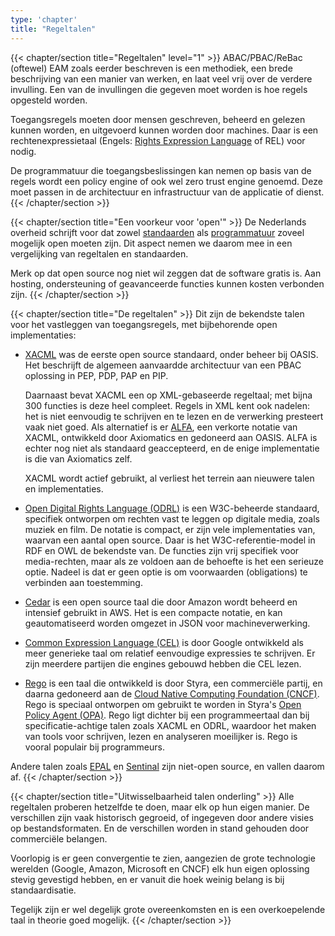```yaml
---
type: 'chapter'
title: "Regeltalen"
---
```

{{< chapter/section title="Regeltalen" level="1" >}}
ABAC/PBAC/ReBac (oftewel) EAM zoals eerder beschreven is een methodiek, een brede beschrijving van een manier van werken, en laat veel vrij over de verdere invulling. Een van de invullingen die gegeven moet worden is hoe regels opgesteld worden.

Toegangsregels moeten door mensen geschreven, beheerd en gelezen kunnen worden, en uitgevoerd kunnen worden door machines. Daar is een rechtenexpressietaal (Engels: [Rights Expression Language](https://en.wikipedia.org/wiki/Rights_Expression_Language) of REL) voor nodig.

De programmatuur die toegangsbeslissingen kan nemen op basis van de regels wordt een policy engine of ook wel zero trust engine genoemd. Deze moet passen in de architectuur en infrastructuur van de applicatie of dienst.
{{< /chapter/section >}}

{{< chapter/section title="Een voorkeur voor 'open'" >}}
De Nederlands overheid schrijft voor dat zowel [standaarden](https://www.digitaleoverheid.nl/overzicht-van-alle-onderwerpen/open-standaarden/) als [programmatuur](https://opensourcewerken.nl/) zoveel mogelijk open moeten zijn. Dit aspect nemen we daarom mee in een vergelijking van regeltalen en standaarden.

Merk op dat open source nog niet wil zeggen dat de software gratis is. Aan hosting, ondersteuning of geavanceerde functies kunnen kosten verbonden zijn.
{{< /chapter/section >}}

{{< chapter/section title="De regeltalen" >}}
Dit zijn de bekendste talen voor het vastleggen van toegangsregels, met bijbehorende open implementaties:

- [XACML](https://en.wikipedia.org/wiki/XACML) was de eerste open source standaard, onder beheer bij OASIS.
  Het beschrijft de algemeen aanvaardde architectuur van een PBAC oplossing in PEP, PDP, PAP en PIP.

  Daarnaast bevat XACML een op XML-gebaseerde regeltaal; met bijna 300 functies is deze heel compleet.
  Regels in XML kent ook nadelen: het is niet eenvoudig te schrijven en te lezen en de verwerking presteert vaak niet goed. Als alternatief is er [ALFA](https://en.wikipedia.org/wiki/Abbreviated_Language_for_Authorization), een verkorte notatie van XACML, ontwikkeld door Axiomatics en gedoneerd aan OASIS. ALFA is echter nog niet als standaard geaccepteerd, en de enige implementatie is die van Axiomatics zelf.

  XACML wordt actief gebruikt, al verliest het terrein aan nieuwere talen en implementaties.

- [Open Digital Rights Language (ODRL)](https://en.wikipedia.org/wiki/ODRL) is een W3C-beheerde standaard, specifiek ontworpen om rechten vast te leggen op digitale media, zoals muziek en film. De notatie is compact,
  er zijn vele implementaties van, waarvan een aantal open source. Daar is het W3C-referentie-model in RDF en OWL de bekendste van.
  De functies zijn vrij specifiek voor media-rechten, maar als ze voldoen aan de behoefte is het een serieuze optie.
  Nadeel is dat er geen optie is om voorwaarden (obligations) te verbinden aan toestemming.

- [Cedar](https://github.com/cedar-policy) is een open source taal die door Amazon wordt beheerd en intensief gebruikt in AWS.
  Het is een compacte notatie, en kan geautomatiseerd worden omgezet in JSON voor machineverwerking.

- [Common Expression Language (CEL)](https://github.com/google/cel-spec/blob/master/doc/intro.md) is door Google ontwikkeld als meer generieke taal om relatief eenvoudige expressies te schrijven.
  Er zijn meerdere partijen die engines gebouwd hebben die CEL lezen.

- [Rego](https://www.openpolicyagent.org/docs/latest/#rego) is een taal die ontwikkeld is door Styra, een commerciële partij, en daarna gedoneerd aan de [Cloud Native Computing Foundation (CNCF)](https://www.cncf.io/).
  Rego is speciaal ontworpen om gebruikt te worden in Styra's [Open Policy Agent (OPA)](https://www.openpolicyagent.org/). Rego ligt dichter bij een programmeertaal dan bij specificatie-achtige talen zoals XACML en ODRL, waardoor het maken van tools voor schrijven, lezen en analyseren moeilijker is. Rego is vooral populair bij programmeurs.

Andere talen zoals [EPAL](https://www.w3.org/2003/p3p-ws/pp/ibm3.html) en [Sentinal](https://developer.hashicorp.com/sentinel) zijn niet-open source, en vallen daarom af.
{{< /chapter/section >}}

{{< chapter/section title="Uitwisselbaarheid talen onderling" >}}
Alle regeltalen proberen hetzelfde te doen, maar elk op hun eigen manier. De verschillen zijn vaak historisch gegroeid, of
ingegeven door andere visies op bestandsformaten. En de verschillen worden in stand gehouden door commerciële belangen.

Voorlopig is er geen convergentie te zien, aangezien de grote technologie werelden (Google, Amazon, Microsoft en
CNCF) elk hun eigen oplossing stevig gevestigd hebben, en er vanuit die hoek weinig belang is bij standaardisatie.

Tegelijk zijn er wel degelijk grote overeenkomsten en is een overkoepelende taal in theorie goed mogelijk.
{{< /chapter/section >}}